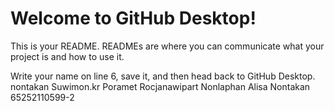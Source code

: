 # Welcome to GitHub Desktop!

This is your README. READMEs are where you can communicate what your project is and how to use it.

Write your name on line 6, save it, and then head back to GitHub Desktop.
nontakan
Suwimon.kr
Poramet Rocjanawipart
Nonlaphan
Alisa
Nontakan 65252110599-2